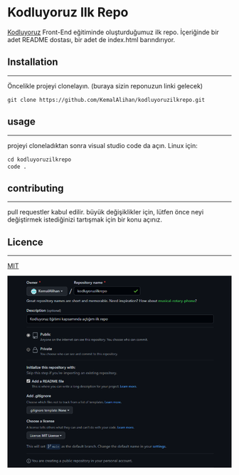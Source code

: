 # Kodluyoruz Ilk Repo
[Kodluyoruz](kodluyoruz.org) Front-End eğitiminde oluşturduğumuz ilk repo. İçeriğinde bir adet README dostası, bir adet de index.html barındırıyor.

## Installation
***
Öncelikle projeyi clonelayın. (buraya sizin reponuzun linki gelecek)

```
git clone https://github.com/KemalAlihan/kodluyoruzilkrepo.git
```

## usage
-------------------------------------------------------------------
projeyi cloneladıktan sonra visual studio code da açın.
Linux için:

``` 
cd kodluyoruzilkrepo
code .
```
## contributing
***

pull requestler kabul edilir. büyük değişiklikler için, lütfen önce neyi değiştirmek istediğinizi tartışmak için bir konu açınız.

## Licence
***
[MIT](https://choosealicense.com/licenses/mit/)

![repoImage](png/github.png)